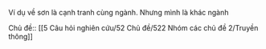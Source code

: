 Ví dụ về sơn là cạnh tranh cùng ngành. Nhưng mình là khác ngành

Chủ đề:: [[5 Câu hỏi nghiên cứu/52 Chủ đề/522 Nhóm các chủ đề 2/Truyền thông]]
